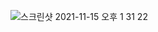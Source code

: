 ![스크린샷 2021-11-15 오후 1 31 22](https://user-images.githubusercontent.com/62585204/141723297-3d6f40b2-f29c-43f1-b5a5-520a54259740.png)
